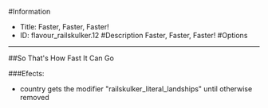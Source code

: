 #Information
 - Title: Faster, Faster, Faster!
 - ID: flavour_railskulker.12
#Description
Faster, Faster, Faster!
#Options

___
##So That's How Fast It Can Go

###Efects:<ul><li>country gets the modifier "railskulker_literal_landships" until otherwise removed</li></ul>
